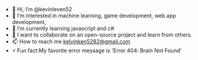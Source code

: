 - 👋 Hi, I’m @kevinleven52
- 👀 I’m interested in machine learning, game development, web app development,
- 🌱 I’m currently learning javascript and c#
- 💞️ I want to collaborate on an open-source project and learn from others.
- 📫 How to reach me kelvinken5282@gmail.com
- ⚡ Fun fact:My favorite error message is 'Error 404: Brain Not Found'


<!---
kevinleven52/kevinleven52 is a ✨ special ✨ repository because its `README.md` (this file) appears on your GitHub profile.
You can click the Preview link to take a look at your changes.
--->
